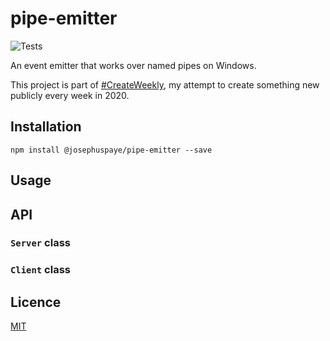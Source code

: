 # pipe-emitter

![Tests](https://github.com/JosephusPaye/pipe-emitter/workflows/Tests/badge.svg)

An event emitter that works over named pipes on Windows.

This project is part of [#CreateWeekly](https://twitter.com/JosephusPaye/status/1214853295023411200), my attempt to create something new publicly every week in 2020.

## Installation

```
npm install @josephuspaye/pipe-emitter --save
```

## Usage

## API

### `Server` class

### `Client` class

## Licence

[MIT](LICENCE)
